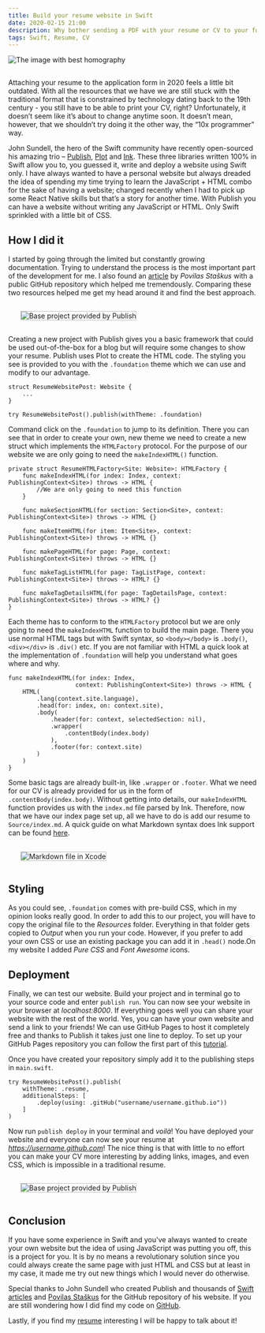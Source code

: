 ```yaml
---
title: Build your resume website in Swift
date: 2020-02-15 21:00
description: Why bother sending a PDF with your resume or CV to your future employer when you can show off your skills by sending just a link? 100% JavaScript-free.
tags: Swift, Resume, CV
---
```


<img src="/images/10-02-20-CV_tutorial/headerImage.jpg" alt="The image with best homography" style="max-width:100%;margin-bottom: 3%;"/>

Attaching your resume to the application form in 2020 feels a little bit outdated. With all the resources that we have we are still stuck with the traditional format that is constrained by technology dating back to the 19th century - you still have to be able to print your CV, right? Unfortunately, it doesn’t seem like it’s about to change anytime soon. It doesn’t mean, however, that we shouldn’t try doing it the other way, the “10x programmer” way.

John Sundell, the hero of the Swift community have recently open-sourced his amazing trio – [Publish](https://github.com/JohnSundell/Publish), [Plot](https://github.com/JohnSundell/Plot) and [Ink](https://github.com/JohnSundell/Ink). These three libraries written 100% in Swift allow you to, you guessed it, write and deploy a website using Swift only. I have always wanted to have a personal website but always dreaded the idea of spending my time trying to learn the JavaScript + HTML combo for the sake of having a website; changed recently when I had to pick up some React Native skills but that’s a story for another time. With Publish you can have a website without writing any JavaScript or HTML. Only Swift sprinkled with a little bit of CSS. 

## How I did it
I started by going through the limited but constantly growing documentation. Trying to understand the process is the most important part of the development for me. I also found an [article](https://www.staskus.io/posts/2020-01-26-publish/) by *Povilas Staškus* with a public GitHub repository which helped me tremendously. Comparing these two resources helped me get my head around it and find the best approach.

<img src="/images/10-02-20-CV_tutorial/defaultProject.jpg" alt="Base project provided by Publish" style="max-width:90%; margin: 3% 5%;border: 1px solid #bfbfbf;"/>

Creating a new project with Publish gives you a basic framework that could be used out-of-the-box for a blog but will require some changes to show your resume.
Publish uses Plot to create the HTML code. The styling you see is provided to you with the `.foundation` theme which we can use and modify to our advantage.

```
struct ResumeWebsitePost: Website {
    ...
}

try ResumeWebsitePost().publish(withTheme: .foundation)
```

Command click on the `.foundation` to jump to its definition. There you can see that in order to create your own, new theme we need to create a new struct which implements the  `HTMLFactory` protocol. For the purpose of our website we are only going to need the `makeIndexHTML()` function.

```
private struct ResumeHTMLFactory<Site: Website>: HTMLFactory {
    func makeIndexHTML(for index: Index, context: PublishingContext<Site>) throws -> HTML {
        //We are only going to need this function
    }
    
    func makeSectionHTML(for section: Section<Site>, context: PublishingContext<Site>) throws -> HTML {}
    
    func makeItemHTML(for item: Item<Site>, context: PublishingContext<Site>) throws -> HTML {}
    
    func makePageHTML(for page: Page, context: PublishingContext<Site>) throws -> HTML {}
    
    func makeTagListHTML(for page: TagListPage, context: PublishingContext<Site>) throws -> HTML? {}
    
    func makeTagDetailsHTML(for page: TagDetailsPage, context: PublishingContext<Site>) throws -> HTML? {}
}
```

Each theme has to conform to the `HTMLFactory` protocol but we are only going to need the `makeIndexHTML` function to build the main page. There you use normal HTML tags but with Swift syntax, so `<body></body>` is `.body()`, `<div></div>` is `.div()` etc. If you are not familiar with HTML a quick look at the implementation of `.foundation` will help you understand what goes where and why.

```
func makeIndexHTML(for index: Index,
                   context: PublishingContext<Site>) throws -> HTML {
    HTML(
        .lang(context.site.language),
        .head(for: index, on: context.site),
        .body(
            .header(for: context, selectedSection: nil),
            .wrapper(
                .contentBody(index.body)
            ),
            .footer(for: context.site)
        )
    )
}
```

Some basic tags are already built-in, like `.wrapper` or `.footer`. What we need for our CV is already provided for us in the form of `.contentBody(index.body)`. Without getting into details, our `makeIndexHTML` function provides us with the `index.md` file parsed by Ink. Therefore, now that we have our index page set up, all we have to do is add our resume to `Source/index.md`. A quick guide on what Markdown syntax does Ink support can be found [here](https://github.com/JohnSundell/Ink#markdown-syntax-supported).

<img src="/images/10-02-20-CV_tutorial/markdownFile.jpg" alt="Markdown file in Xcode" style="max-width:90%; margin: 3% 5%;border: 1px solid #bfbfbf;"/>

## Styling

As you could see, `.foundation` comes with pre-build CSS, which in my opinion looks really good. In order to add this to our project, you will have to copy the original file to the *Resources* folder. Everything in that folder gets copied to *Output* when you run your code. However, if you prefer to add your own CSS or use an existing package you can add it in `.head()` node.On my website I added *Pure CSS* and *Font Awesome* icons. 

## Deployment

Finally, we can test our website. Build your project and in terminal go to your source code and enter `publish run`. You can now see your website in your browser at *localhost:8000*. If everything goes well you can share your website with the rest of the world. Yes, you can have your own website and send a link to your friends! We can use GitHub Pages to host it completely free and thanks to Publish it takes just one line to deploy. To set up your GitHub Pages repository you can follow the first part of this [tutorial](https://pages.github.com).

Once you have created your repository simply add it to the publishing steps in `main.swift`.

```
try ResumeWebsitePost().publish(
    withTheme: .resume,
    additionalSteps: [
        .deploy(using: .gitHub("username/username.github.io"))
    ]
)
```

Now run  `publish deploy` in your terminal and *voilà*! You have deployed your website and everyone can now see your resume at *https://username.github.com*! The nice thing is that with little to no effort you can make your CV more interesting by adding links, images, and even CSS, which is impossible in a traditional resume.

<img src="/images/10-02-20-CV_tutorial/finalWebsite.jpg" alt="Base project provided by Publish" style="max-width:90%; margin: 3% 5%;border: 1px solid #bfbfbf;"/>

## Conclusion

If you have some experience in Swift and you've always wanted to create your own website but the idea of using JavaScript was putting you off, this is a project for you. It is by no means a revolutionary solution since you could always create the same page with just HTML and CSS but at least in my case, it made me try out new things which I would never do otherwise.

Special thanks to John Sundell who created Publish and thousands of [Swift articles](https://www.swiftbysundell.com) and [Povilas Staškus](https://www.staskus.io) for the GitHub repository of his website. If you are still wondering how I did find my code on [GitHub](https://github.com/mazo20/personalWebsite).

Lastly, if you find my [resume](/) interesting I will be happy to talk about it!


